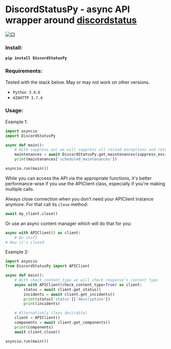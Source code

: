 # DiscordStatusPy - async API wrapper around [discordstatus](https://discordstatus.com)

[![CI](https://github.com/Booplicate/DiscordStatusPy/actions/workflows/tests.yml/badge.svg?branch=master)](https://github.com/Booplicate/DiscordStatusPy/actions/workflows/tests.yml)

### Install:
**`pip install DiscordStatusPy`**

### Requirements:
Tested with the stack below. May or may not work on other versions.
 - `Python 3.9.6`
 - `AIOHTTP 3.7.4`

### Usage:
Example 1:

```python
import asyncio
import DiscordStatusPy

async def main():
    # With suppress_exc we will suppress all raised exceptions and return None
    maintenances = await DiscordStatusPy.get_maintenances(suppress_exc=True)
    print(maintenances['scheduled_maintenances'])

asyncio.run(main())
```

While you can access the API via the appropriate functions,
it's better performance-wise if you use the APIClient class,
especially if you're making multiple calls.

Always close connection when you don't need your APIClient instance anymore.
For that call its `close` method:
```python
await my_client.close()
```
Or use an async content manager which will do that for you:
```python
async with APIClient() as client:
    # Do stuff
# Now it's closed
```

Example 2:

```python
import asyncio
from DiscordStatusPy import APIClient

async def main():
    # With check_content_type we will check response’s content type
    async with APIClient(check_content_type=True) as client:
        status = await client.get_status()
        incidents = await client.get_incidents()
        print(status['status']['description'])
        print(incidents)

    # Alternatively (less desirable)
    client = APIClient()
    components = await client.get_components()
    print(components)
    await client.close()

asyncio.run(main())
```
